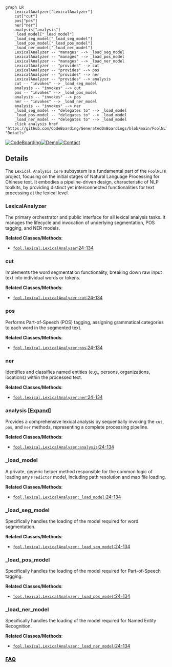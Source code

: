 ```mermaid
graph LR
    LexicalAnalyzer["LexicalAnalyzer"]
    cut["cut"]
    pos["pos"]
    ner["ner"]
    analysis["analysis"]
    _load_model["_load_model"]
    _load_seg_model["_load_seg_model"]
    _load_pos_model["_load_pos_model"]
    _load_ner_model["_load_ner_model"]
    LexicalAnalyzer -- "manages" --> _load_seg_model
    LexicalAnalyzer -- "manages" --> _load_pos_model
    LexicalAnalyzer -- "manages" --> _load_ner_model
    LexicalAnalyzer -- "provides" --> cut
    LexicalAnalyzer -- "provides" --> pos
    LexicalAnalyzer -- "provides" --> ner
    LexicalAnalyzer -- "provides" --> analysis
    cut -- "invokes" --> _load_seg_model
    analysis -- "invokes" --> cut
    pos -- "invokes" --> _load_pos_model
    analysis -- "invokes" --> pos
    ner -- "invokes" --> _load_ner_model
    analysis -- "invokes" --> ner
    _load_seg_model -- "delegates to" --> _load_model
    _load_pos_model -- "delegates to" --> _load_model
    _load_ner_model -- "delegates to" --> _load_model
    click analysis href "https://github.com/CodeBoarding/GeneratedOnBoardings/blob/main/FoolNLTK/analysis.md" "Details"
```

[![CodeBoarding](https://img.shields.io/badge/Generated%20by-CodeBoarding-9cf?style=flat-square)](https://github.com/CodeBoarding/GeneratedOnBoardings)[![Demo](https://img.shields.io/badge/Try%20our-Demo-blue?style=flat-square)](https://www.codeboarding.org/demo)[![Contact](https://img.shields.io/badge/Contact%20us%20-%20contact@codeboarding.org-lightgrey?style=flat-square)](mailto:contact@codeboarding.org)

## Details

The `Lexical Analysis Core` subsystem is a fundamental part of the `FoolNLTK` project, focusing on the initial stages of Natural Language Processing for Chinese text. It embodies a pipeline-driven design, characteristic of NLP toolkits, by providing distinct yet interconnected functionalities for text processing at the lexical level.

### LexicalAnalyzer
The primary orchestrator and public interface for all lexical analysis tasks. It manages the lifecycle and invocation of underlying segmentation, POS tagging, and NER models.


**Related Classes/Methods**:

- <a href="https://github.com/rockyzhengwu/FoolNLTK/blob/master/fool/lexical.py#L24-L134" target="_blank" rel="noopener noreferrer">`fool.lexical.LexicalAnalyzer`:24-134</a>


### cut
Implements the word segmentation functionality, breaking down raw input text into individual words or tokens.


**Related Classes/Methods**:

- <a href="https://github.com/rockyzhengwu/FoolNLTK/blob/master/fool/lexical.py#L24-L134" target="_blank" rel="noopener noreferrer">`fool.lexical.LexicalAnalyzer:cut`:24-134</a>


### pos
Performs Part-of-Speech (POS) tagging, assigning grammatical categories to each word in the segmented text.


**Related Classes/Methods**:

- <a href="https://github.com/rockyzhengwu/FoolNLTK/blob/master/fool/lexical.py#L24-L134" target="_blank" rel="noopener noreferrer">`fool.lexical.LexicalAnalyzer:pos`:24-134</a>


### ner
Identifies and classifies named entities (e.g., persons, organizations, locations) within the processed text.


**Related Classes/Methods**:

- <a href="https://github.com/rockyzhengwu/FoolNLTK/blob/master/fool/lexical.py#L24-L134" target="_blank" rel="noopener noreferrer">`fool.lexical.LexicalAnalyzer:ner`:24-134</a>


### analysis [[Expand]](./analysis.md)
Provides a comprehensive lexical analysis by sequentially invoking the `cut`, `pos`, and `ner` methods, representing a complete processing pipeline.


**Related Classes/Methods**:

- <a href="https://github.com/rockyzhengwu/FoolNLTK/blob/master/fool/lexical.py#L24-L134" target="_blank" rel="noopener noreferrer">`fool.lexical.LexicalAnalyzer:analysis`:24-134</a>


### _load_model
A private, generic helper method responsible for the common logic of loading any `Predictor` model, including path resolution and map file loading.


**Related Classes/Methods**:

- <a href="https://github.com/rockyzhengwu/FoolNLTK/blob/master/fool/lexical.py#L24-L134" target="_blank" rel="noopener noreferrer">`fool.lexical.LexicalAnalyzer:_load_model`:24-134</a>


### _load_seg_model
Specifically handles the loading of the model required for word segmentation.


**Related Classes/Methods**:

- <a href="https://github.com/rockyzhengwu/FoolNLTK/blob/master/fool/lexical.py#L24-L134" target="_blank" rel="noopener noreferrer">`fool.lexical.LexicalAnalyzer:_load_seg_model`:24-134</a>


### _load_pos_model
Specifically handles the loading of the model required for Part-of-Speech tagging.


**Related Classes/Methods**:

- <a href="https://github.com/rockyzhengwu/FoolNLTK/blob/master/fool/lexical.py#L24-L134" target="_blank" rel="noopener noreferrer">`fool.lexical.LexicalAnalyzer:_load_pos_model`:24-134</a>


### _load_ner_model
Specifically handles the loading of the model required for Named Entity Recognition.


**Related Classes/Methods**:

- <a href="https://github.com/rockyzhengwu/FoolNLTK/blob/master/fool/lexical.py#L24-L134" target="_blank" rel="noopener noreferrer">`fool.lexical.LexicalAnalyzer:_load_ner_model`:24-134</a>




### [FAQ](https://github.com/CodeBoarding/GeneratedOnBoardings/tree/main?tab=readme-ov-file#faq)